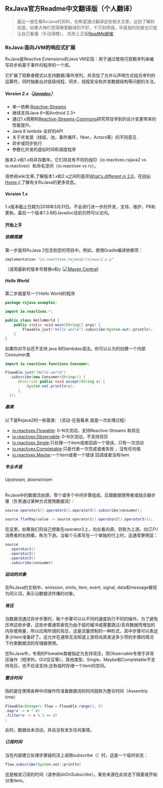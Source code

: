 ## RxJava官方Readme中文翻译版（个人翻译）
>最近一直在看RxJava的资料，也希望通过翻译这些相关文章，达到了解的程度。如果大神们觉得哪里翻译的不好，千万别喷我，毕竟我的初衷也只是让自己看懂（手动滑稽）。
先附上正版[ReadMe链接](https://github.com/ReactiveX/RxJava)

### RxJava:面向JVM的响应式扩展
RxJava是Reactive Extensions的Java VM实现：用于通过使用可观察序列来编写异步和基于事件的程序的一个库。

它扩展了观察者模式以支持数据/事件序列，并添加了允许以声明方式组合序列的运算符，同时抽象出对低级线程，同步，线程安全和并发数据结构等问题的关注。
##### Version 2.x（[Javadoc](http://reactivex.io/RxJava/2.x/javadoc/)）
- 单一依赖:[Reactive-Streams](https://github.com/reactive-streams/reactive-streams-jvm)
- 继续支持Java 6+和Android 2.3+
- 通过1.x周期和[Reactive-Streams-Commons](https://github.com/reactor/reactive-streams-commons)研究项目学到的设计变更带来的性能提升。
- Java 8 lambda-友好的API
- 关于并发源（线程，池，事件循环，fiber，Actors等）的不同意见
- 异步或同步执行
- 参数化并发的虚拟时间和调度程序

版本2.x和1.x将并存数年。它们将具有不同的组ID（io.reactivex.rxjava2 vs io.reactivex）和命名空间（io.reactivex vs rx）。

请参阅wiki文章,了解版本1.x和2.x之间的差异[What's different in 2.0](https://github.com/ReactiveX/RxJava/wiki/What's-different-in-2.0)。在[Wiki Home](https://github.com/ReactiveX/RxJava/wiki)上了解有关RxJava的更多信息。
##### Version 1.x
1.x版本截止日期为2018年3月31日。不会进行进一步的开发，支持，维护，PR和更新。最后一个版本1.3.8的Javadoc目前仍然可以访问。

#### 开始上手
##### 依赖搭建
第一步是将RxJava 2包含到您的项目中，例如，使用Gradle编译依赖项：
```java
implementation "io.reactivex.rxjava2:rxjava:2.x.y"
```
（请用最新的版本号替换x和y :[![Maven Central](https://maven-badges.herokuapp.com/maven-central/io.reactivex.rxjava2/rxjava/badge.svg)](https://maven-badges.herokuapp.com/maven-central/io.reactivex.rxjava2/rxjava))
##### Hello World
第二步就是写一个Hello World的程序
```java
package rxjava.examples;

import io.reactivex.*;

public class HelloWorld {
    public static void main(String[] args) {
        Flowable.just("Hello world").subscribe(System.out::println);
    }
}
```
如果你对平台还不支持 java 8的lambdas语法。你可以认为的创建一个内部Consumer类

```java
import io.reactivex.functions.Consumer;

Flowable.just("Hello world")
  .subscribe(new Consumer<String>() {
      @Override public void accept(String s) {
          System.out.println(s);
      }
  });
```
##### 基类
以下是Rxjava2的一些基类:
（流动-在我看来 就是一次处理过程）

- [io.reactivex.Flowable](http://reactivex.io/RxJava/2.x/javadoc/io/reactivex/Flowable.html): 0-N次流动，支持Reactive-Streams 和背压
- [io.reactivex.Observable](http://reactivex.io/RxJava/2.x/javadoc/io/reactivex/Observable.html): 0-N次流动，不支持背压
- [io.reactivex.Single](http://reactivex.io/RxJava/2.x/javadoc/io/reactivex/Single.html):只处理一个item或者回调一个错误，只有一次流动
- [io.reactivex.Completable](http://reactivex.io/RxJava/2.x/javadoc/io/reactivex/Completable.html):只是代表一次完成或者失败 ，没有任何值
- [io.reactivex.Maybe](http://reactivex.io/RxJava/2.x/javadoc/io/reactivex/Maybe.html):一个item或者一个错误 回调或者没有item

##### 专业术语
###### Upstream, downstream
RxJava中的数据流由源，零个或多个中间步骤组成，后跟数据使用者或组合器步骤（负责通过某种方式使用数据流）：
```java
source.operator1().operator2().operator3().subscribe(consumer);

source.flatMap(value -> source.operator1().operator2().operator3());
```
在这里，如果我们将自己想象在operator2上，向左看向源，则称为上游。向订户/消费者的右侧看，称为下游。当每个元素写在一个单独的行上时，这通常更明显：
```java
source
  .operator1()
  .operator2()
  .operator3()
  .subscribe(consumer)
```
##### 运动的对象
在RxJava的文档中，emission, emits, item, event, signal, data和message被视为同义词，表示沿数据流传播的对象。
##### 背压
当数据流通过异步步骤时，每个步骤可以以不同的速度执行不同的操作。为了避免压垮这些步骤，这些步骤通常表现为由于临时缓冲或需要跳过/丢弃数据而增加的内存使用量，所以应用所谓的背压，这是流量控制的一种形式，其中步骤可以表达多少item准备好了。这允许在通常无法知道上游将向其发送多少项的步骤的情况下约束数据流的存储器使用。

在RxJava中，专用的Flowable类被指定为支持背压，而Observable专用于非背压操作（短序列，GUI交互等）。其他类型，Single，Maybe和Completable不支持背压，也不应该支持;总有临时存储一个item的空间。

##### 整合时间
指的是在使用各种中间操作符准备数据流的时间就称为整合时间（Assembly time）
```java
Flowable<Integer> flow = Flowable.range(1, 5)
.map(v -> v * v)
.filter(v -> v % 3 == 0)
;
```
此时，数据尚未流动，并且没有发生任何事情。

##### 订阅时间
当在内部建立处理步骤链的流上调用subscribe（）时，这是一个临时状态：
```java
flow.subscribe(System.out::println)
```
这是触发订阅的时间（请参阅doOnSubscribe）。某些来源在此状态下阻塞或开始分发item。






